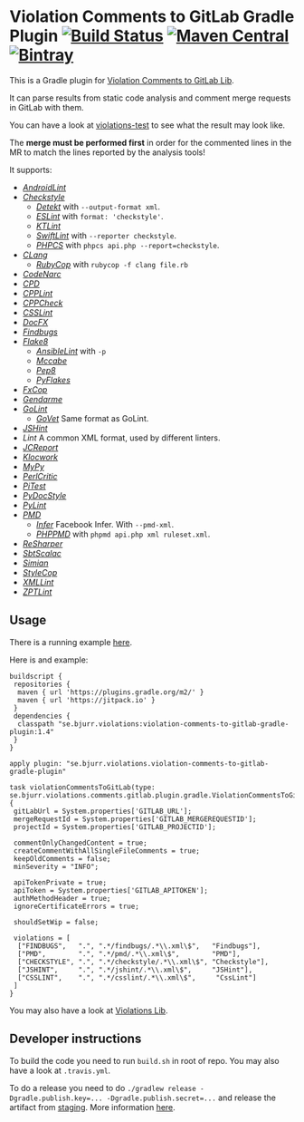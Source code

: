 # Violation Comments to GitLab Gradle Plugin [![Build Status](https://travis-ci.org/tomasbjerre/violation-comments-to-gitlab-gradle-plugin.svg?branch=master)](https://travis-ci.org/tomasbjerre/violation-comments-to-gitlab-gradle-plugin) [![Maven Central](https://maven-badges.herokuapp.com/maven-central/se.bjurr.violations/violation-comments-to-gitlab-gradle-plugin/badge.svg)](https://maven-badges.herokuapp.com/maven-central/se.bjurr.violations/violation-comments-to-gitlab-gradle-plugin) [ ![Bintray](https://api.bintray.com/packages/tomasbjerre/tomasbjerre/se.bjurr.violations%3Aviolation-comments-to-gitlab-gradle-plugin/images/download.svg) ](https://bintray.com/tomasbjerre/tomasbjerre/se.bjurr.violations%3Aviolation-comments-to-gitlab-gradle-plugin/_latestVersion)

This is a Gradle plugin for [Violation Comments to GitLab Lib](https://github.com/tomasbjerre/violation-comments-to-gitlab-lib).

It can parse results from static code analysis and comment merge requests in GitLab with them.

You can have a look at [violations-test](https://gitlab.com/tomas.bjerre85/violations-test/merge_requests/1) to see what the result may look like.

The **merge must be performed first** in order for the commented lines in the MR to match the lines reported by the analysis tools!

It supports:
 * [_AndroidLint_](http://developer.android.com/tools/help/lint.html)
 * [_Checkstyle_](http://checkstyle.sourceforge.net/)
   * [_Detekt_](https://github.com/arturbosch/detekt) with `--output-format xml`.
   * [_ESLint_](https://github.com/sindresorhus/grunt-eslint) with `format: 'checkstyle'`.
   * [_KTLint_](https://github.com/shyiko/ktlint)
   * [_SwiftLint_](https://github.com/realm/SwiftLint) with `--reporter checkstyle`.
   * [_PHPCS_](https://github.com/squizlabs/PHP_CodeSniffer) with `phpcs api.php --report=checkstyle`.
 * [_CLang_](https://clang-analyzer.llvm.org/)
   * [_RubyCop_](http://rubocop.readthedocs.io/en/latest/formatters/) with `rubycop -f clang file.rb`
 * [_CodeNarc_](http://codenarc.sourceforge.net/)
 * [_CPD_](http://pmd.sourceforge.net/pmd-4.3.0/cpd.html)
 * [_CPPLint_](https://github.com/theandrewdavis/cpplint)
 * [_CPPCheck_](http://cppcheck.sourceforge.net/)
 * [_CSSLint_](https://github.com/CSSLint/csslint)
 * [_DocFX_](http://dotnet.github.io/docfx/)
 * [_Findbugs_](http://findbugs.sourceforge.net/)
 * [_Flake8_](http://flake8.readthedocs.org/en/latest/)
   * [_AnsibleLint_](https://github.com/willthames/ansible-lint) with `-p`
   * [_Mccabe_](https://pypi.python.org/pypi/mccabe)
   * [_Pep8_](https://github.com/PyCQA/pycodestyle)
   * [_PyFlakes_](https://pypi.python.org/pypi/pyflakes)
 * [_FxCop_](https://en.wikipedia.org/wiki/FxCop)
 * [_Gendarme_](http://www.mono-project.com/docs/tools+libraries/tools/gendarme/)
 * [_GoLint_](https://github.com/golang/lint)
   * [_GoVet_](https://golang.org/cmd/vet/) Same format as GoLint.
 * [_JSHint_](http://jshint.com/)
 * _Lint_ A common XML format, used by different linters.
 * [_JCReport_](https://github.com/jCoderZ/fawkez/wiki/JcReport)
 * [_Klocwork_](http://www.klocwork.com/products-services/klocwork/static-code-analysis)
 * [_MyPy_](https://pypi.python.org/pypi/mypy-lang)
 * [_PerlCritic_](https://github.com/Perl-Critic)
 * [_PiTest_](http://pitest.org/)
 * [_PyDocStyle_](https://pypi.python.org/pypi/pydocstyle)
 * [_PyLint_](https://www.pylint.org/)
 * [_PMD_](https://pmd.github.io/)
   * [_Infer_](http://fbinfer.com/) Facebook Infer. With `--pmd-xml`.
   * [_PHPPMD_](https://phpmd.org/) with `phpmd api.php xml ruleset.xml`.
 * [_ReSharper_](https://www.jetbrains.com/resharper/)
 * [_SbtScalac_](http://www.scala-sbt.org/)
 * [_Simian_](http://www.harukizaemon.com/simian/)
 * [_StyleCop_](https://stylecop.codeplex.com/)
 * [_XMLLint_](http://xmlsoft.org/xmllint.html)
 * [_ZPTLint_](https://pypi.python.org/pypi/zptlint)

 
## Usage ##
There is a running example [here](https://github.com/tomasbjerre/violation-comments-to-gitlab-gradle-plugin/tree/master/violation-comments-to-gitlab-gradle-plugin-example).

Here is and example: 

```
buildscript {
 repositories {
  maven { url 'https://plugins.gradle.org/m2/' }
  maven { url 'https://jitpack.io' }
 }
 dependencies {
  classpath "se.bjurr.violations:violation-comments-to-gitlab-gradle-plugin:1.4"
 }
}

apply plugin: "se.bjurr.violations.violation-comments-to-gitlab-gradle-plugin"

task violationCommentsToGitLab(type: se.bjurr.violations.comments.gitlab.plugin.gradle.ViolationCommentsToGitLabTask) {
 gitLabUrl = System.properties['GITLAB_URL'];
 mergeRequestId = System.properties['GITLAB_MERGEREQUESTID'];
 projectId = System.properties['GITLAB_PROJECTID'];

 commentOnlyChangedContent = true;
 createCommentWithAllSingleFileComments = true;
 keepOldComments = false;
 minSeverity = "INFO";

 apiTokenPrivate = true;
 apiToken = System.properties['GITLAB_APITOKEN'];
 authMethodHeader = true;
 ignoreCertificateErrors = true;

 shouldSetWip = false;

 violations = [
  ["FINDBUGS",   ".", ".*/findbugs/.*\\.xml\$",   "Findbugs"],
  ["PMD",        ".", ".*/pmd/.*\\.xml\$",        "PMD"],
  ["CHECKSTYLE", ".", ".*/checkstyle/.*\\.xml\$", "Checkstyle"],
  ["JSHINT",     ".", ".*/jshint/.*\\.xml\$",     "JSHint"],
  ["CSSLINT",    ".", ".*/csslint/.*\\.xml\$",     "CssLint"]
 ]
}
```

You may also have a look at [Violations Lib](https://github.com/tomasbjerre/violations-lib).

## Developer instructions

To build the code you need to run `build.sh` in root of repo. You may also have a look at `.travis.yml`.

To do a release you need to do `./gradlew release -Dgradle.publish.key=... -Dgradle.publish.secret=...` and release the artifact from [staging](https://oss.sonatype.org/#stagingRepositories). More information [here](http://central.sonatype.org/pages/releasing-the-deployment.html).
